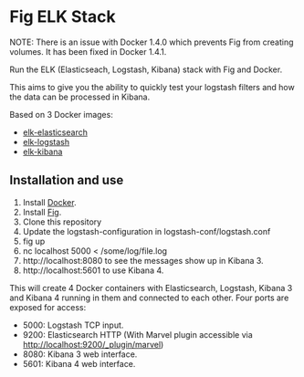 # Fig ELK Stack

NOTE: There is an issue with Docker 1.4.0 which prevents Fig from creating volumes. It has been fixed in Docker 1.4.1.

Run the ELK (Elasticseach, Logstash, Kibana) stack with Fig and Docker.

This aims to give you the ability to quickly test your logstash filters and how the data can be processed in Kibana.

Based on 3 Docker images:

* [elk-elasticsearch](https://github.com/deviantony/docker-elk-elasticsearch)
* [elk-logstash](https://github.com/deviantony/docker-elk-logstash)
* [elk-kibana](https://github.com/deviantony/docker-elk-kibana)

## Installation and use
1. Install [Docker](http://docker.io).
2. Install [Fig](http://fig.sh).
3. Clone this repository
4. Update the logstash-configuration in logstash-conf/logstash.conf
5. fig up
6. nc localhost 5000 < /some/log/file.log
7. http://localhost:8080 to see the messages show up in Kibana 3.
8. http://localhost:5601 to use Kibana 4.

This will create 4 Docker containers with Elasticsearch, Logstash, Kibana 3 and Kibana 4 running in them and connected to each other. Four ports are exposed for access:
* 5000: Logstash TCP input.
* 9200: Elasticsearch HTTP (With Marvel plugin accessible via [http://localhost:9200/_plugin/marvel](http://localhost:9200/_plugin/marvel))
* 8080: Kibana 3 web interface.
* 5601: Kibana 4 web interface.
